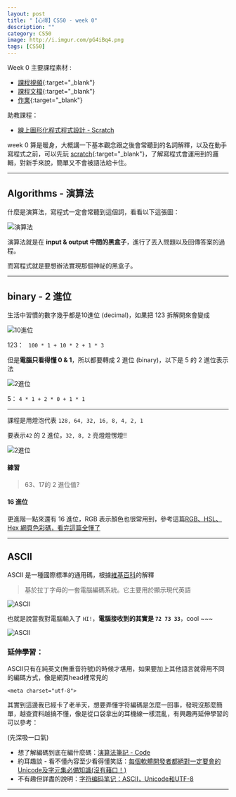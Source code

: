 ```yaml
---
layout: post
title: "【心得】CS50 - week 0"
description: ""
category: CS50
image: http://i.imgur.com/pG4iBq4.png
tags: [CS50]
---
```


Week 0 主要課程素材 : 

- [課程視頻](https://video.cs50.net/2016/fall/lectures/0){:target="_blank"}
- [課程文檔](http://docs.cs50.net/2016/fall/notes/0/week0.html){:target="_blank"}
- [作業](http://docs.cs50.net/2017/x/psets/0/pset0.html){:target="_blank"}

助教課程：

- [線上圖形化程式程式設計 - Scratch](https://www.youtube.com/embed/poT5Yd0Ag8I?autoplay=1&rel=0)

week 0 算是暖身，大概講一下基本觀念跟之後會常聽到的名詞解釋，以及在動手寫程式之前，可以先玩 [scratch](https://scratch.mit.edu/projects/editor/?tip_bar=home){:target="_blank"}，了解寫程式會運用到的邏輯，對新手來說，簡單又不會被語法給卡住。

---

## Algorithms - 演算法

什麼是演算法，寫程式一定會常聽到這個詞，看看以下這張圖：

![演算法](http://i.imgur.com/pG4iBq4.png)

演算法就是在 **input & output 中間的黑盒子**，進行了丟入問題以及回傳答案的過程。

而寫程式就是要想辦法實現那個神祕的黑盒子。

---

## binary - 2 進位

生活中習慣的數字幾乎都是10進位 (decimal)，如果把 123 拆解開來會變成

![10進位](http://i.imgur.com/pPMP8Y0.png)

123： `` 100 * 1 + 10 * 2 + 1 * 3``

但是**電腦只看得懂 0 & 1**，所以都要轉成 2 進位 (binary)，以下是 5 的 2 進位表示法

![2進位](http://i.imgur.com/C4YhYlJ.png)

5： ``4 * 1 + 2 * 0 + 1 * 1``

---

課程是用燈泡代表 ``128, 64, 32, 16, 8, 4, 2, 1``

要表示``42`` 的 2 進位，``32, 8, 2`` 亮燈燈愣燈!!

![2進位](http://i.imgur.com/U2I5gfE.png)

#### 練習

> 63、17的 2 進位值?

#### 16 進位

更進階一點來還有 16 進位，RGB 表示顏色也很常用到，參考這篇[RGB、HSL、Hex 網頁色彩碼，看完這篇全懂了](http://csscoke.com/2015/01/01/rgb-hsl-hex/)

---

## ASCII


ASCII 是一種國際標準的通用碼，根據[維基百科](https://zh.wikipedia.org/wiki/ASCII)的解釋

> 基於拉丁字母的一套電腦編碼系統。它主要用於顯示現代英語

![ASCII](http://i.imgur.com/n0dbPUN.gif)

也就是說當我對電腦輸入了 `HI!`，**電腦接收到的其實是 ``72 73 33``**，cool ~~~

![ASCII](http://i.imgur.com/yUM1FdS.png)


### 延伸學習：  

ASCII只有在純英文(無重音符號)的時候才堪用，如果要加上其他語言就得用不同的編碼方式，像是網頁head裡常見的

```
<meta charset="utf-8">
```

其實到這邊我已經卡了老半天，想要弄懂字符編碼是怎麼一回事，發現沒那麼簡單，越查資料越搞不懂，像是從口袋拿出的耳機線一樣混亂，有興趣再延伸學習的可以參考：

(先深吸一口氣)

- 想了解編碼到底在編什麼碼：[演算法筆記 - Code](http://www.csie.ntnu.edu.tw/~u91029/Code.html)
- 約耳趣談 - 看不懂內容至少看得懂笑話：[每個軟體開發者都絕對一定要會的Unicode及字元集必備知識(沒有藉口！)](http://local.joelonsoftware.com/wiki/The_Joel_on_Software_Translation_Project:%E8%90%AC%E5%9C%8B%E7%A2%BC)
- 不有趣但詳盡的說明：[字符编码笔记：ASCII，Unicode和UTF-8](http://www.ruanyifeng.com/blog/2007/10/ascii_unicode_and_utf-8.html)


---

